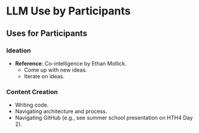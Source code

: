 # LLM Use by Participants

## Uses for Participants

### Ideation
- **Reference**: Co-intelligence by Ethan Mollick.
  - Come up with new ideas.
  - Iterate on ideas.

### Content Creation
- Writing code.
- Navigating architecture and process.
- Navigating GitHub (e.g., see summer school presentation on HTH4 Day 2).
